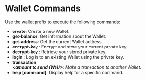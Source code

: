 # Wallet Commands

Use the wallet prefix to execute the following commands:

- **create**: Create a new Wallet.
- **get-balance**: Get information about the Wallet.
- **get-address**: Get the current Wallet address.
- **encrypt-key <key> <password>**: Encrypt and store your current private key.
- **decrypt-key <password>**: Retrieve your stored private key.
- **login <private key>**: Log in to an existing Wallet using the private key.
- **transaction <password> <address to send> <amount to send (Wei)>**: Make a transaction to another Wallet.
- **help [command]**: Display help for a specific command.